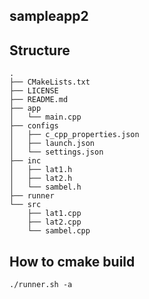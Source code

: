 ## sampleapp2

## Structure

```
.
├── CMakeLists.txt
├── LICENSE
├── README.md
├── app
│   └── main.cpp
├── configs
│   ├── c_cpp_properties.json
│   ├── launch.json
│   └── settings.json
├── inc
│   ├── lat1.h
│   ├── lat2.h
│   └── sambel.h
├── runner
└── src
    ├── lat1.cpp
    ├── lat2.cpp
    └── sambel.cpp
```

## How to cmake build

```
./runner.sh -a
```
